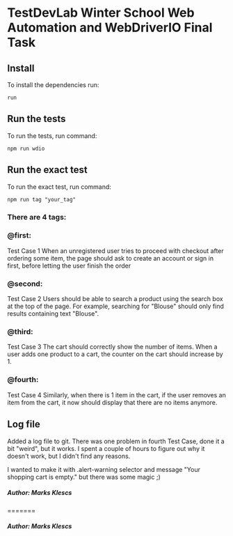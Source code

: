 # TestDevLab Winter School Web Automation and WebDriverIO Final Task

## Install

To install the dependencies run:
```
run
```

## Run the tests

To run the tests, run command:
```
npm run wdio
```

## Run the exact test

To run the exact test, run command:
```
npm run tag "your_tag"
```

### There are 4 tags:
### @first:
Test Case 1
When an unregistered user tries to proceed with checkout after ordering some item, the page
should ask to create an account or sign in first, before letting the user finish the order
### @second:
Test Case 2
Users should be able to search a product using the search box at the top of the page. For
example, searching for "Blouse" should only find results containing text "Blouse".
### @third:
Test Case 3
The cart should correctly show the number of items. When a user adds one product to a cart,
the counter on the cart should increase by 1.
### @fourth:
Test Case 4
Similarly, when there is 1 item in the cart, if the user removes an item from the cart, it now
should display that there are no items anymore.

## Log file

Added a log file to git. There was one problem in fourth Test Case, done it a bit "weird", but it works. I spent a couple of hours to figure out why it doesn't work, but I didn't find any reasons.

I wanted to make it with .alert-warning selector and message "Your shopping cart is empty." but there was some magic ;)

##### Author: Marks Klescs
=======
##### Author: Marks Klescs
